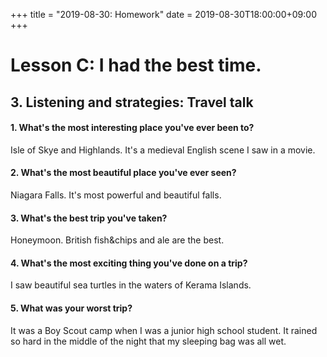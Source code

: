 +++
title =  "2019-08-30: Homework"
date = 2019-08-30T18:00:00+09:00
+++

# Lesson C: I had the best time.

## 3. Listening and strategies: Travel talk

#### 1. What's the most interesting place you've ever been to?

Isle of Skye and Highlands.
It's a medieval English scene I saw in a movie.

#### 2. What's the most beautiful place you've ever seen?

Niagara Falls.
It's most powerful and beautiful falls.

#### 3. What's the best trip you've taken?

Honeymoon.
British fish&chips and ale are the best.

#### 4. What's the most exciting thing you've done on a trip?

I saw beautiful sea turtles in the waters of Kerama Islands.

#### 5. What was your worst trip?

It was a Boy Scout camp when I was a junior high school student.
It rained so hard in the middle of the night that my sleeping bag was all wet.
